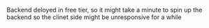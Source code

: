 Backend deloyed in free tier, so it might take a minute to spin up the backend so the clinet side might be unresponsive for a while
